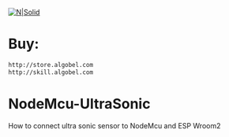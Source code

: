 [![N|Solid](https://github.com/niwantha33/NodeMcu/blob/master/248x248icon.jpg)](http://store.algobel.com/)

# Buy: 
```sh
http://store.algobel.com
http://skill.algobel.com
```

# NodeMcu-UltraSonic
How to connect ultra sonic sensor to NodeMcu and ESP Wroom2
